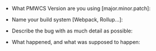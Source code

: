 <!---
** PLEASE READ THIS BEFORE FILING AN ISSUE **

## PMWCS or MDC?

PMWSC is a Preact wrapper for Google's official MDC that provides a props based interface for their components. Is the bug being caused by PMWCS, or MDC? Please do your best to track down where the bug is originating from and post your issue to the proper repository.
MDC bugs should be filed here https://github.com/material-components/material-components-web/issues.

Do you really want it fixed? Make a repo in a sandbox!
-->

- What PMWCS Version are you using [major.minor.patch]:

- Name your build system [Webpack, Rollup...]:

- Describe the bug with as much detail as possible:

- What happened, and what was supposed to happen:
